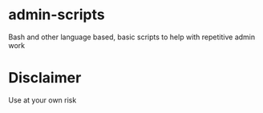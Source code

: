# admin-scripts
Bash and other language based, basic scripts to help with repetitive admin work

# Disclaimer
Use at your own risk
